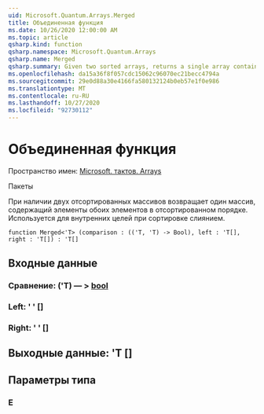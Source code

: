 ```yaml
---
uid: Microsoft.Quantum.Arrays.Merged
title: Объединенная функция
ms.date: 10/26/2020 12:00:00 AM
ms.topic: article
qsharp.kind: function
qsharp.namespace: Microsoft.Quantum.Arrays
qsharp.name: Merged
qsharp.summary: Given two sorted arrays, returns a single array containing the elements of both in sorted order. Used internally by merge sort.
ms.openlocfilehash: da15a36f8f057cdc15062c96070ec21becc4794a
ms.sourcegitcommit: 29e0d88a30e4166fa580132124b0eb57e1f0e986
ms.translationtype: MT
ms.contentlocale: ru-RU
ms.lasthandoff: 10/27/2020
ms.locfileid: "92730112"
---
```

# <a name="merged-function"></a>Объединенная функция

Пространство имен: [Microsoft. тактов. Arrays](xref:Microsoft.Quantum.Arrays)

Пакеты [](https://nuget.org/packages/)


При наличии двух отсортированных массивов возвращает один массив, содержащий элементы обоих элементов в отсортированном порядке. Используется для внутренних целей при сортировке слиянием.

```qsharp
function Merged<'T> (comparison : (('T, 'T) -> Bool), left : 'T[], right : 'T[]) : 'T[]
```


## <a name="input"></a>Входные данные

### <a name="comparison--tt---bool"></a>Сравнение: ('T) — > [bool](xref:microsoft.quantum.lang-ref.bool)




### <a name="left--t"></a>Left: ' ' []




### <a name="right--t"></a>Right: ' ' []





## <a name="output--t"></a>Выходные данные: 'T []



## <a name="type-parameters"></a>Параметры типа

### <a name="t"></a>Е

